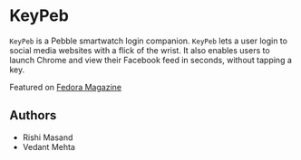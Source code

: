 # KeyPeb
`KeyPeb` is a Pebble smartwatch login companion. `KeyPeb` lets a user login to social media websites with a flick of the wrist. It also enables users to launch Chrome and view their Facebook feed in seconds, without tapping a key.

Featured on [Fedora Magazine](https://fedoramagazine.org/fedora-hackru-spring-2015/)

## Authors

* Rishi Masand
* Vedant Mehta
